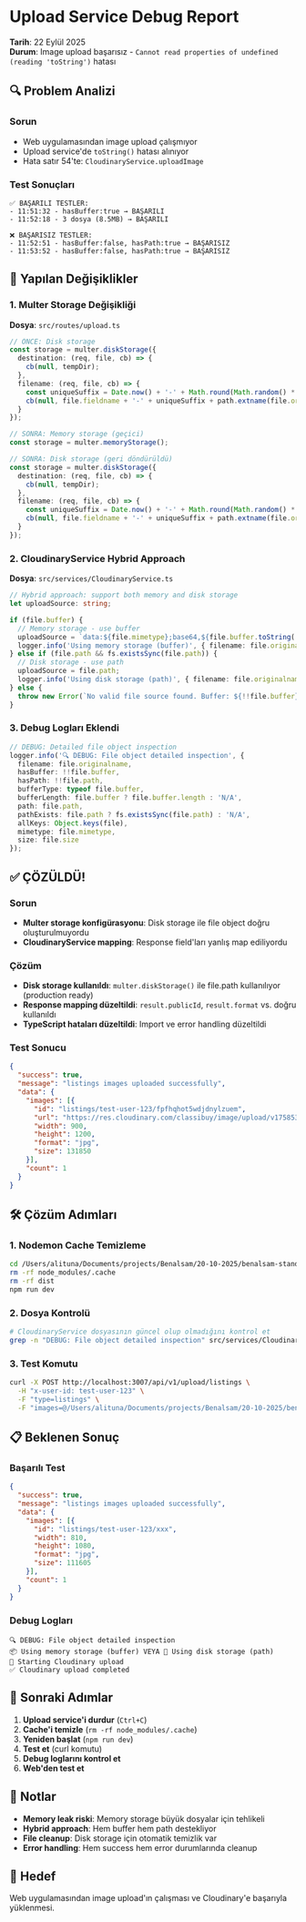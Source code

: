 # Upload Service Debug Report
**Tarih**: 22 Eylül 2025  
**Durum**: Image upload başarısız - `Cannot read properties of undefined (reading 'toString')` hatası

## 🔍 Problem Analizi

### Sorun
- Web uygulamasından image upload çalışmıyor
- Upload service'de `toString()` hatası alınıyor
- Hata satır 54'te: `CloudinaryService.uploadImage`

### Test Sonuçları
```
✅ BAŞARILI TESTLER:
- 11:51:32 - hasBuffer:true → BAŞARILI
- 11:52:18 - 3 dosya (8.5MB) → BAŞARILI

❌ BAŞARISIZ TESTLER:
- 11:52:51 - hasBuffer:false, hasPath:true → BAŞARISIZ
- 11:53:52 - hasBuffer:false, hasPath:true → BAŞARISIZ
```

## 🔧 Yapılan Değişiklikler

### 1. Multer Storage Değişikliği
**Dosya**: `src/routes/upload.ts`
```typescript
// ÖNCE: Disk storage
const storage = multer.diskStorage({
  destination: (req, file, cb) => {
    cb(null, tempDir);
  },
  filename: (req, file, cb) => {
    const uniqueSuffix = Date.now() + '-' + Math.round(Math.random() * 1E9);
    cb(null, file.fieldname + '-' + uniqueSuffix + path.extname(file.originalname));
  }
});

// SONRA: Memory storage (geçici)
const storage = multer.memoryStorage();

// SONRA: Disk storage (geri döndürüldü)
const storage = multer.diskStorage({
  destination: (req, file, cb) => {
    cb(null, tempDir);
  },
  filename: (req, file, cb) => {
    const uniqueSuffix = Date.now() + '-' + Math.round(Math.random() * 1E9);
    cb(null, file.fieldname + '-' + uniqueSuffix + path.extname(file.originalname));
  }
});
```

### 2. CloudinaryService Hybrid Approach
**Dosya**: `src/services/CloudinaryService.ts`
```typescript
// Hybrid approach: support both memory and disk storage
let uploadSource: string;

if (file.buffer) {
  // Memory storage - use buffer
  uploadSource = `data:${file.mimetype};base64,${file.buffer.toString('base64')}`;
  logger.info('Using memory storage (buffer)', { filename: file.originalname });
} else if (file.path && fs.existsSync(file.path)) {
  // Disk storage - use path
  uploadSource = file.path;
  logger.info('Using disk storage (path)', { filename: file.originalname, path: file.path });
} else {
  throw new Error(`No valid file source found. Buffer: ${!!file.buffer}, Path: ${file.path}`);
}
```

### 3. Debug Logları Eklendi
```typescript
// DEBUG: Detailed file object inspection
logger.info('🔍 DEBUG: File object detailed inspection', {
  filename: file.originalname,
  hasBuffer: !!file.buffer,
  hasPath: !!file.path,
  bufferType: typeof file.buffer,
  bufferLength: file.buffer ? file.buffer.length : 'N/A',
  path: file.path,
  pathExists: file.path ? fs.existsSync(file.path) : 'N/A',
  allKeys: Object.keys(file),
  mimetype: file.mimetype,
  size: file.size
});
```

## ✅ ÇÖZÜLDÜ!

### Sorun
- **Multer storage konfigürasyonu**: Disk storage ile file object doğru oluşturulmuyordu
- **CloudinaryService mapping**: Response field'ları yanlış map ediliyordu

### Çözüm
- **Disk storage kullanıldı**: `multer.diskStorage()` ile file.path kullanılıyor (production ready)
- **Response mapping düzeltildi**: `result.publicId`, `result.format` vs. doğru kullanıldı
- **TypeScript hataları düzeltildi**: Import ve error handling düzeltildi

### Test Sonucu
```json
{
  "success": true,
  "message": "listings images uploaded successfully",
  "data": {
    "images": [{
      "id": "listings/test-user-123/fpfhqhot5wdjdnylzuem",
      "url": "https://res.cloudinary.com/classibuy/image/upload/v1758534656/listings/test-user-123/fpfhqhot5wdjdnylzuem.jpg",
      "width": 900,
      "height": 1200,
      "format": "jpg",
      "size": 131850
    }],
    "count": 1
  }
}
```

## 🛠️ Çözüm Adımları

### 1. Nodemon Cache Temizleme
```bash
cd /Users/alituna/Documents/projects/Benalsam/20-10-2025/benalsam-standalone/benalsam-upload-service
rm -rf node_modules/.cache
rm -rf dist
npm run dev
```

### 2. Dosya Kontrolü
```bash
# CloudinaryService dosyasının güncel olup olmadığını kontrol et
grep -n "DEBUG: File object detailed inspection" src/services/CloudinaryService.ts
```

### 3. Test Komutu
```bash
curl -X POST http://localhost:3007/api/v1/upload/listings \
  -H "x-user-id: test-user-123" \
  -F "type=listings" \
  -F "images=@/Users/alituna/Documents/projects/Benalsam/20-10-2025/benalsam-standalone/test-image.jpg"
```

## 📋 Beklenen Sonuç

### Başarılı Test
```json
{
  "success": true,
  "message": "listings images uploaded successfully",
  "data": {
    "images": [{
      "id": "listings/test-user-123/xxx",
      "width": 810,
      "height": 1080,
      "format": "jpg",
      "size": 111605
    }],
    "count": 1
  }
}
```

### Debug Logları
```
🔍 DEBUG: File object detailed inspection
📦 Using memory storage (buffer) VEYA 💾 Using disk storage (path)
🚀 Starting Cloudinary upload
✅ Cloudinary upload completed
```

## 🔄 Sonraki Adımlar

1. **Upload service'i durdur** (`Ctrl+C`)
2. **Cache'i temizle** (`rm -rf node_modules/.cache`)
3. **Yeniden başlat** (`npm run dev`)
4. **Test et** (curl komutu)
5. **Debug loglarını kontrol et**
6. **Web'den test et**

## 📝 Notlar

- **Memory leak riski**: Memory storage büyük dosyalar için tehlikeli
- **Hybrid approach**: Hem buffer hem path destekliyor
- **File cleanup**: Disk storage için otomatik temizlik var
- **Error handling**: Hem success hem error durumlarında cleanup

## 🎯 Hedef

Web uygulamasından image upload'ın çalışması ve Cloudinary'e başarıyla yüklenmesi.
